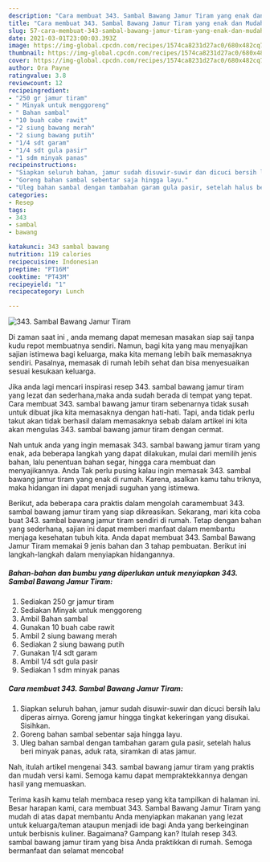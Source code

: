 ```yaml
---
description: "Cara membuat 343. Sambal Bawang Jamur Tiram yang enak dan Mudah Dibuat"
title: "Cara membuat 343. Sambal Bawang Jamur Tiram yang enak dan Mudah Dibuat"
slug: 57-cara-membuat-343-sambal-bawang-jamur-tiram-yang-enak-dan-mudah-dibuat
date: 2021-03-01T23:00:03.393Z
image: https://img-global.cpcdn.com/recipes/1574ca8231d27ac0/680x482cq70/343-sambal-bawang-jamur-tiram-foto-resep-utama.jpg
thumbnail: https://img-global.cpcdn.com/recipes/1574ca8231d27ac0/680x482cq70/343-sambal-bawang-jamur-tiram-foto-resep-utama.jpg
cover: https://img-global.cpcdn.com/recipes/1574ca8231d27ac0/680x482cq70/343-sambal-bawang-jamur-tiram-foto-resep-utama.jpg
author: Ora Payne
ratingvalue: 3.8
reviewcount: 12
recipeingredient:
- "250 gr jamur tiram"
- " Minyak untuk menggoreng"
- " Bahan sambal"
- "10 buah cabe rawit"
- "2 siung bawang merah"
- "2 siung bawang putih"
- "1/4 sdt garam"
- "1/4 sdt gula pasir"
- "1 sdm minyak panas"
recipeinstructions:
- "Siapkan seluruh bahan, jamur sudah disuwir-suwir dan dicuci bersih lalu diperas airnya. Goreng jamur hingga tingkat kekeringan yang disukai. Sisihkan."
- "Goreng bahan sambal sebentar saja hingga layu."
- "Uleg bahan sambal dengan tambahan garam gula pasir, setelah halus beri minyak panas, aduk rata, siramkan di atas jamur."
categories:
- Resep
tags:
- 343
- sambal
- bawang

katakunci: 343 sambal bawang 
nutrition: 119 calories
recipecuisine: Indonesian
preptime: "PT16M"
cooktime: "PT43M"
recipeyield: "1"
recipecategory: Lunch

---
```



![343. Sambal Bawang Jamur Tiram](https://img-global.cpcdn.com/recipes/1574ca8231d27ac0/680x482cq70/343-sambal-bawang-jamur-tiram-foto-resep-utama.jpg)

Di zaman  saat ini , anda memang dapat memesan masakan siap saji tanpa kudu repot membuatnya sendiri. Namun, bagi kita yang mau menyajikan sajian istimewa bagi keluarga, maka kita memang lebih baik memasaknya sendiri. Pasalnya, memasak di rumah lebih sehat dan bisa menyesuaikan sesuai kesukaan keluarga.

Jika anda lagi mencari inspirasi resep 343. sambal bawang jamur tiram yang lezat dan sederhana,maka anda sudah berada di tempat yang tepat. Cara membuat 343. sambal bawang jamur tiram  sebenarnya tidak susah untuk dibuat jika kita memasaknya dengan hati-hati. Tapi, anda tidak perlu takut akan tidak berhasil dalam memasaknya 
sebab dalam artikel ini kita akan mengulas 343. sambal bawang jamur tiram dengan cermat.  



Nah untuk anda yang ingin memasak 343. sambal bawang jamur tiram yang enak, ada beberapa langkah yang dapat dilakukan, mulai dari memilih jenis bahan, lalu penentuan bahan segar, hingga cara membuat dan menyajikannya. Anda Tak perlu pusing kalau ingin memasak 343. sambal bawang jamur tiram yang enak di rumah. Karena, asalkan kamu  tahu triknya, maka hidangan ini dapat menjadi suguhan yang istimewa.

Berikut, ada beberapa cara praktis  dalam mengolah caramembuat 343. sambal bawang jamur tiram yang siap dikreasikan. Sekarang, mari kita coba buat 343. sambal bawang jamur tiram sendiri di rumah. Tetap dengan bahan yang sederhana, sajian ini dapat memberi manfaat dalam membantu menjaga kesehatan tubuh kita. Anda dapat membuat 343. Sambal Bawang Jamur Tiram memakai 9 jenis bahan dan 3 tahap pembuatan. Berikut ini langkah-langkah dalam menyiapkan hidangannya.

<!--inarticleads1-->

##### Bahan-bahan dan bumbu yang diperlukan untuk menyiapkan 343. Sambal Bawang Jamur Tiram:

1. Sediakan 250 gr jamur tiram
1. Sediakan  Minyak untuk menggoreng
1. Ambil  Bahan sambal
1. Gunakan 10 buah cabe rawit
1. Ambil 2 siung bawang merah
1. Sediakan 2 siung bawang putih
1. Gunakan 1/4 sdt garam
1. Ambil 1/4 sdt gula pasir
1. Sediakan 1 sdm minyak panas




<!--inarticleads2-->

##### Cara membuat 343. Sambal Bawang Jamur Tiram:

1. Siapkan seluruh bahan, jamur sudah disuwir-suwir dan dicuci bersih lalu diperas airnya. Goreng jamur hingga tingkat kekeringan yang disukai. Sisihkan.
1. Goreng bahan sambal sebentar saja hingga layu.
1. Uleg bahan sambal dengan tambahan garam gula pasir, setelah halus beri minyak panas, aduk rata, siramkan di atas jamur.




Nah, itulah artikel mengenai  343. sambal bawang jamur tiram  yang praktis dan mudah versi kami. Semoga kamu dapat mempraktekkannya dengan hasil yang memuaskan. 

Terima kasih kamu telah membaca resep yang kita tampilkan di halaman ini. Besar harapan kami, cara membuat  343. Sambal Bawang Jamur Tiram yang mudah di atas dapat membantu Anda menyiapkan makanan yang lezat untuk keluarga/teman ataupun menjadi ide bagi Anda yang berkeinginan untuk berbisnis kuliner. Bagaimana? Gampang kan? Itulah resep 343. sambal bawang jamur tiram yang bisa Anda praktikkan di rumah. Semoga bermanfaat dan selamat mencoba!


